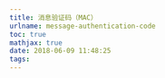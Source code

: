 ```yaml
---
title: 消息验证码（MAC）
urlname: message-authentication-code
toc: true
mathjax: true
date: 2018-06-09 11:48:25
tags:
---
```

